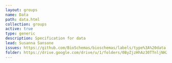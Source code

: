 ```yaml
---
layout: groups
name: Data
path: data.html
collection: groups
active: true
type: generic
description: Specification for data
lead: Susanna Sansone
issues: https://github.com/BioSchemas/bioschemas/labels/type%3A%20data
folder: https://drive.google.com/drive/u/1/folders/0ByZjzHhAz30TTnljNHZlbEJETHc
---
```

